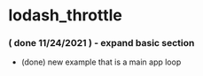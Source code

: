 # lodash\_throttle

### ( done 11/24/2021 ) - expand basic section
* (done) new example that is a main app loop